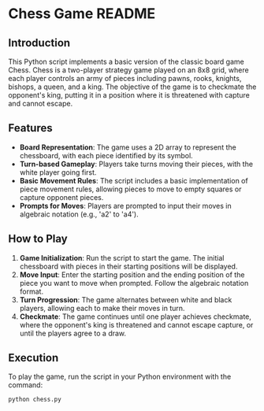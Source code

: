 # Chess Game README

## Introduction
This Python script implements a basic version of the classic board game Chess. Chess is a two-player strategy game played on an 8x8 grid, where each player controls an army of pieces including pawns, rooks, knights, bishops, a queen, and a king. The objective of the game is to checkmate the opponent's king, putting it in a position where it is threatened with capture and cannot escape.

## Features
- **Board Representation**: The game uses a 2D array to represent the chessboard, with each piece identified by its symbol.
- **Turn-based Gameplay**: Players take turns moving their pieces, with the white player going first.
- **Basic Movement Rules**: The script includes a basic implementation of piece movement rules, allowing pieces to move to empty squares or capture opponent pieces.
- **Prompts for Moves**: Players are prompted to input their moves in algebraic notation (e.g., 'a2' to 'a4').

## How to Play
1. **Game Initialization**: Run the script to start the game. The initial chessboard with pieces in their starting positions will be displayed.
2. **Move Input**: Enter the starting position and the ending position of the piece you want to move when prompted. Follow the algebraic notation format.
3. **Turn Progression**: The game alternates between white and black players, allowing each to make their moves in turn.
4. **Checkmate**: The game continues until one player achieves checkmate, where the opponent's king is threatened and cannot escape capture, or until the players agree to a draw.

## Execution
To play the game, run the script in your Python environment with the command:
```bash
python chess.py
